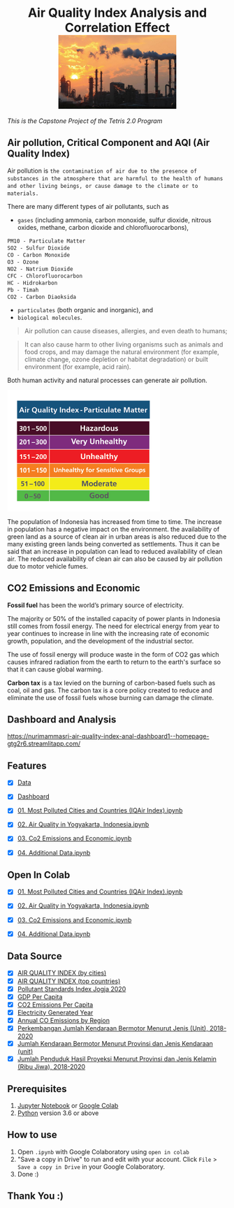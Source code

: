<h1 align="center">
Air Quality Index Analysis and Correlation Effect
<br>
<img align="center" src="/image/logo.jpg"  width="270"></img>
</h1>

*This is the Capstone Project of the Tetris 2.0 Program*

## **Air pollution, Critical Component and AQI (Air Quality Index)**

Air pollution is `the contamination of air due to the presence of substances in the atmosphere that are harmful to the health of humans and other living beings, or cause damage to the climate or to materials. `

There are many different types of air pollutants, such as 

* `gases` (including ammonia, carbon monoxide, sulfur dioxide, nitrous oxides, methane, carbon dioxide and chlorofluorocarbons), 

```
PM10 - Particulate Matter
SO2 - Sulfur Dioxide
CO - Carbon Monoxide
O3 - Ozone
NO2 - Natrium Dioxide
CFC - Chlorofluorocarbon
HC - Hidrokarbon
Pb - Timah
CO2 - Carbon Diaoksida
```

* `particulates` (both organic and inorganic), and 
* `biological molecules`. 

> Air pollution can cause diseases, allergies, and even death to humans; 

> It can also cause harm to other living organisms such as animals and food crops, and may damage the natural environment (for example, climate change, ozone depletion or habitat degradation) or built environment (for example, acid rain). 

Both human activity and natural processes can generate air pollution.

<img align="center" src="/image/Air Quality Index - Particulate Matter.png"  width="350"></img>

The population of Indonesia has increased from time to time. The increase in population has a negative impact on the environment. the availability of green land as a source of clean air in urban areas is also reduced due to the many existing green lands being converted as settlements. Thus it can be said that an increase in population can lead to reduced availability of clean air. The reduced availability of clean air can also be caused by air pollution due to motor vehicle fumes.

## **CO2 Emissions and Economic**

**Fossil fuel** has been the world’s primary source of electricity.

The majority or 50% of the installed capacity of power plants in Indonesia still comes from fossil energy. The need for electrical energy from year to year continues to increase in line with the increasing rate of economic growth, population, and the development of the industrial sector.

The use of fossil energy will produce waste in the form of CO2 gas which causes infrared radiation from the earth to return to the earth's surface so that it can cause global warming.

**Carbon tax** is a tax levied on the burning of carbon-based fuels such as coal, oil and gas. The carbon tax is a core policy created to reduce and eliminate the use of fossil fuels whose burning can damage the climate.


## Dashboard and Analysis
https://nurimammasri-air-quality-index-anal-dashboard1--homepage-gtg2r6.streamlitapp.com/

## Features
- [x] [Data](https://github.com/nurimammasri/Air-Quality-Index-Analysis-and-Correlation-Effect/tree/main/data)
- [x] [Dashboard](https://github.com/nurimammasri/Air-Quality-Index-Analysis-and-Correlation-Effect/tree/main/Dashboard) 
- [x] [01. Most Polluted Cities and Countries (IQAir Index).ipynb](https://github.com/nurimammasri/Air-Quality-Index-Analysis-and-Correlation-Effect/blob/main/01.%20Most%20Polluted%20Cities%20and%20Countries%20(IQAir%20Index).ipynb)
- [x] [02. Air Quality in Yogyakarta, Indonesia.ipynb](https://github.com/nurimammasri/Air-Quality-Index-Analysis-and-Correlation-Effect/blob/main/02.%20Air%20Quality%20in%20Yogyakarta%2C%20Indonesia.ipynb)
- [x] [03. Co2 Emissions and Economic.ipynb](https://github.com/nurimammasri/Air-Quality-Index-Analysis-and-Correlation-Effect/blob/main/03.%20Co2%20Emissions%20and%20Economic.ipynb)
- [x] [04. Additional Data.ipynb](https://github.com/nurimammasri/Air-Quality-Index-Analysis-and-Correlation-Effect/blob/main/04.%20Additional%20Data.ipynb)


## Open In Colab

- [x] [01. Most Polluted Cities and Countries (IQAir Index).ipynb](https://colab.research.google.com/github/nurimammasri/Air-Quality-Index-Analysis-and-Correlation-Effect/blob/main/01.%20Most%20Polluted%20Cities%20and%20Countries%20(IQAir%20Index).ipynb)
- [x] [02. Air Quality in Yogyakarta, Indonesia.ipynb](https://colab.research.google.com/github/nurimammasri/Air-Quality-Index-Analysis-and-Correlation-Effect/blob/main/02.%20Air%20Quality%20in%20Yogyakarta%2C%20Indonesia.ipynb)
- [x] [03. Co2 Emissions and Economic.ipynb](https://colab.research.google.com/github/nurimammasri/Air-Quality-Index-Analysis-and-Correlation-Effect/blob/main/03.%20Co2%20Emissions%20and%20Economic.ipynb)
- [x] [04. Additional Data.ipynb](https://colab.research.google.com/github/nurimammasri/Air-Quality-Index-Analysis-and-Correlation-Effect/blob/main/04.%20Additional%20Data.ipynb)


## Data Source

- [x] [AIR QUALITY INDEX (by cities)](https://www.kaggle.com/datasets/ramjasmaurya/most-polluted-cities-and-countries-iqair-index)
- [x] [AIR QUALITY INDEX (top countries)](https://www.kaggle.com/datasets/ramjasmaurya/most-polluted-cities-and-countries-iqair-index)
- [x] [Pollutant Standards Index Jogja 2020](https://www.kaggle.com/datasets/adhang/air-quality-in-yogyakarta-indonesia-2020)
- [x] [GDP Per Capita](https://data.worldbank.org/indicator/NY.GDP.PCAP.CD)
- [x] [CO2 Emissions Per Capita](https://data.worldbank.org/indicator/EN.ATM.CO2E.PC)
- [x] [Electricity Generated Year](https://github.com/owid/energy-data)
- [x] [Annual CO Emissions by Region](https://carbonpricingdashboard.worldbank.org/map_data)
- [x] [Perkembangan Jumlah Kendaraan Bermotor Menurut Jenis (Unit), 2018-2020](https://www.bps.go.id/indicator/17/57/1/jumlah-kendaraan-bermotor.html)
- [x] [Jumlah Kendaraan Bermotor Menurut Provinsi dan Jenis Kendaraan (unit)](https://www.bps.go.id/indikator/indikator/view_data_pub/0000/api_pub/V2w4dFkwdFNLNU5mSE95Und2UDRMQT09/da_10/1)
- [x] [Jumlah Penduduk Hasil Proyeksi Menurut Provinsi dan Jenis Kelamin (Ribu Jiwa), 2018-2020](https://www.bps.go.id/indicator/12/1886/1/jumlah-penduduk-hasil-proyeksi-menurut-provinsi-dan-jenis-kelamin.html)

## Prerequisites
1. [Jupyter Notebook](https://test-jupyter.readthedocs.io/en/latest/install.html) or [Google Colab](https://colab.research.google.com/)
2. [Python](https://www.python.org/downloads/) version 3.6 or above

## How to use
1. Open `.ipynb` with Google Colaboratory using `open in colab`
2. "Save a copy in Drive" to run and edit with your account. Click `File` > `Save a copy in Drive` in your Google Colaboratory.
3. Done :)

## Thank You :)
